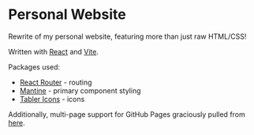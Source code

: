# Personal Website

Rewrite of my personal website, featuring more than just raw HTML/CSS!

Written with [React](https://react.dev) and [Vite](https://vite.dev).

Packages used:
- [React Router](https://reactrouter.com) - routing
- [Mantine](https://mantine.dev) - primary component styling
- [Tabler Icons](https://tabler.io/icons) - icons

Additionally, multi-page support for GitHub Pages graciously pulled from [here](https://github.com/rafgraph/spa-github-pages).

